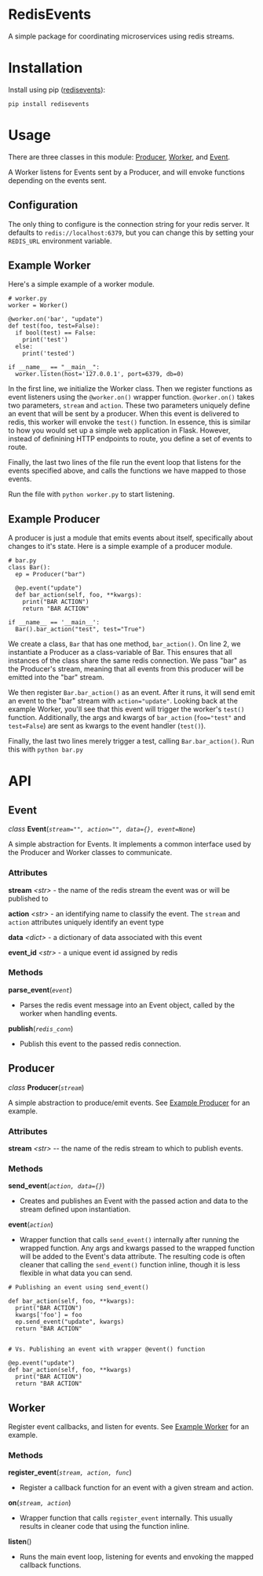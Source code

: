 # RedisEvents

A simple package for coordinating microservices using redis streams.

# Installation
Install using pip ([redisevents](https://pypi.org/project/redisevents/)):
```
pip install redisevents
```

# Usage
There are three classes in this module: [Producer](#producer), [Worker](#worker), and [Event](#event).

A Worker listens for Events sent by a Producer, and will envoke functions depending on the events sent.

## Configuration
The only thing to configure is the connection string for your redis server. It defaults to `redis://localhost:6379`, but you can change this by setting your `REDIS_URL` environment variable.

## Example Worker
Here's a simple example of a worker module.
```{python}
# worker.py
worker = Worker()

@worker.on('bar', "update")
def test(foo, test=False):
  if bool(test) == False:
    print('test')
  else:
    print('tested')

if __name__ == "__main__":
  worker.listen(host='127.0.0.1', port=6379, db=0)

```
In the first line, we initialize the Worker class. Then we register functions as event listeners using the `@worker.on()` wrapper function. `@worker.on()` takes two parameters, `stream` and `action`. These two parameters uniquely define an event that will be sent by a producer. When this event is delivered to redis, this worker will envoke the `test()` function. In essence, this is similar to how you would set up a simple web application in Flask. However, instead of definining HTTP endpoints to route, you define a set of events to route. 

Finally, the last two lines of the file run the event loop that listens for the events specified above, and calls the functions we have mapped to those events. 

Run the file with `python worker.py` to start listening. 


## Example Producer
A producer is just a module that emits events about itself, specifically about changes to it's state. Here is a simple example of a producer module.

```{python}
# bar.py
class Bar():
  ep = Producer("bar")

  @ep.event("update")
  def bar_action(self, foo, **kwargs):
    print("BAR ACTION")
    return "BAR ACTION"

if __name__ == '__main__':
  Bar().bar_action("test", test="True")
```
We create a class, `Bar` that has one method, `bar_action()`. On line 2, we instantiate a Producer as a class-variable of Bar. This ensures that all instances of the class share the same redis connection. We pass "bar" as the Producer's stream, meaning that all events from this producer will be emitted into the "bar" stream. 

We then register `Bar.bar_action()` as an event. After it runs, it will send emit an event to the "bar" stream with `action="update"`. Looking back at the example Worker, you'll see that this event will trigger the worker's `test()` function. Additionally, the args and kwargs of `bar_action` (`foo="test"` and `test=False`) are sent as kwargs to the event handler (`test()`).

Finally, the last two lines merely trigger a test, calling `Bar.bar_action()`. Run this with `python bar.py`


# API
## Event
*class* **Event**(*`stream="", action="", data={}, event=None`*)

A simple abstraction for Events. It implements a common interface used by the Producer and Worker classes to communicate.

### Attributes
**stream** *&lt;str&gt;* - the name of the redis stream the event was or will be published to

**action** *&lt;str&gt;* - an identifying name to classify the event. The `stream` and `action` attributes uniquely identify an event type

**data** *&lt;dict&gt;* - a dictionary of data associated with this event

**event_id** *&lt;str&gt;* - a unique event id assigned by redis


### Methods

**parse_event**(*`event`*)
* Parses the redis event message into an Event object, called by the worker when handling events.

**publish**(*`redis_conn`*)
* Publish this event to the passed redis connection.

## Producer
*class* **Producer**(*`stream`*)

A simple abstraction to produce/emit events. See [Example Producer](#example-producer) for an example.

### Attributes
**stream** *&lt;str&gt;* -- the name of the redis stream to which to publish events. 

### Methods
**send_event**(*`action, data={}`*)
* Creates and publishes an Event with the passed action and data to the stream defined upon instantiation.

**event**(*`action`*)
* Wrapper function that calls `send_event()` internally after running the wrapped function. Any args and kwargs passed to the wrapped function will be added to the Event's data attribute. The resulting code is often cleaner that calling the `send_event()` function inline, though it is less flexible in what data you can send. 

```{python}
# Publishing an event using send_event()

def bar_action(self, foo, **kwargs):
  print("BAR ACTION")
  kwargs['foo'] = foo
  ep.send_event("update", kwargs)
  return "BAR ACTION"


# Vs. Publishing an event with wrapper @event() function

@ep.event("update")
def bar_action(self, foo, **kwargs)
  print("BAR ACTION")
  return "BAR ACTION"

```

## Worker
Register event callbacks, and listen for events. See [Example Worker](#example-worker) for an example. 

### Methods
**register_event**(*`stream, action, func`*)
* Register a callback function for an event with a given stream and action.

**on**(*`stream, action`*)
* Wrapper function that calls `register_event` internally. This usually results in cleaner code that using the function inline.

**listen**()
* Runs the main event loop, listening for events and envoking the mapped callback functions. 

